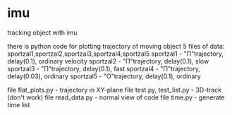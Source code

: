 # imu
tracking object with imu

there is python code for plotting trajectory of moving object
5 files of data: sportzal1,sportzal2,sportzal3,sportzal4,sportzal5
sportzal1 - "П"trajectory, delay(0.1), ordinary velocity
sportzal2 - "П"trajectory, delay(0.1), slow
sportzal3 - "П"trajectory, delay(0.1), fast
sportzal4 - "П"trajectory, delay(0.03), ordinary
sportzal5 - "O"trajectory, delay(0.1), ordinary

file flat_plots.py - trajectory in XY-plane
file test.py, test_list.py - 3D-track (don't work)
file read_data.py - normal view of code
file time.py - generate time list
